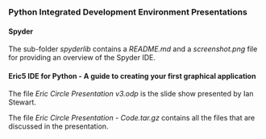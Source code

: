 ### Python Integrated Development Environment Presentations
 
#### Spyder 

The sub-folder *spyderlib* contains a *README.md* and a *screenshot.png* file for providing an overview of the Spyder IDE.

#### Eric5 IDE for Python - A guide to creating your first graphical application

The file *Eric Circle Presentation v3.odp* is the slide show presented by Ian Stewart.

The file *Eric Circle Presentation - Code.tar.gz* contains all the files that are discussed in the presentation.
